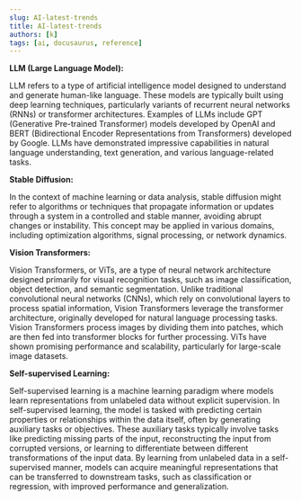 ```yaml
---
slug: AI-latest-trends
title: AI-latest-trends
authors: [k]
tags: [ai, docusaurus, reference]
---
```

**LLM (Large Language Model):**

LLM refers to a type of artificial intelligence model designed to understand and generate human-like language. 
These models are typically built using deep learning techniques, particularly variants of recurrent neural networks (RNNs) or transformer architectures. 
Examples of LLMs include GPT (Generative Pre-trained Transformer) models developed by OpenAI and BERT (Bidirectional Encoder Representations from Transformers) developed by Google. 
LLMs have demonstrated impressive capabilities in natural language understanding, text generation, and various language-related tasks.

**Stable Diffusion:**

In the context of machine learning or data analysis, stable diffusion might refer to algorithms or techniques that propagate information or updates through a system in a controlled and stable manner, 
avoiding abrupt changes or instability. This concept may be applied in various domains, including optimization algorithms, signal processing, or network dynamics.

**Vision Transformers:**

Vision Transformers, or ViTs, are a type of neural network architecture designed primarily for visual recognition tasks, such as image classification, object detection, and semantic segmentation. 
Unlike traditional convolutional neural networks (CNNs), which rely on convolutional layers to process spatial information, 
Vision Transformers leverage the transformer architecture, originally developed for natural language processing tasks. 
Vision Transformers process images by dividing them into patches, which are then fed into transformer blocks for further processing. 
ViTs have shown promising performance and scalability, particularly for large-scale image datasets.

**Self-supervised Learning:**

Self-supervised learning is a machine learning paradigm where models learn representations from unlabeled data without explicit supervision. 
In self-supervised learning, the model is tasked with predicting certain properties or relationships within the data itself, often by generating auxiliary tasks or objectives. 
These auxiliary tasks typically involve tasks like predicting missing parts of the input, reconstructing the input from corrupted versions, 
or learning to differentiate between different transformations of the input data. 
By learning from unlabeled data in a self-supervised manner, models can acquire meaningful representations that can be transferred to downstream tasks, 
such as classification or regression, with improved performance and generalization.